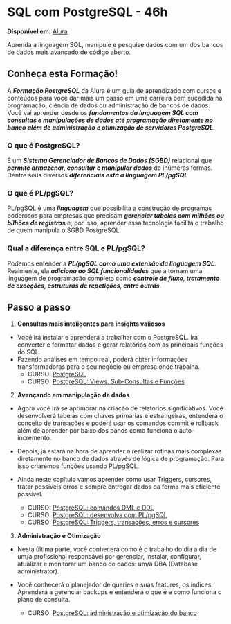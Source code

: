# SQL com PostgreSQL - 46h
**Disponível em:** [Alura](https://cursos.alura.com.br/formacao-postgresql)

Aprenda a linguagem SQL, manipule e pesquise dados com um dos bancos de dados mais avançado de código aberto.

## **Conheça esta Formação!**
A **_Formação PostgreSQL_** da Alura é um guia de aprendizado com cursos e conteúdos para você dar mais um passo em uma carreira bem sucedida na programação, ciência de dados ou administração de bancos de dados. Você vai aprender desde os **_fundamentos da linguagem SQL com consultas e manipulações de dados até programação diretamente no banco além de administração e otimização de servidores PostgreSQL_**.

### **O que é PostgreSQL?**
É um **_Sistema Gerenciador de Bancos de Dados (SGBD)_** relacional que **_permite armazenar, consultar e manipular dados_** de inúmeras formas. Dentre seus diversos **_diferenciais está a linguagem PL/pgSQL_**

### **O que é PL/pgSQL?**
PL/pgSQL é uma **_linguagem_** que possibilita a construção de programas poderosos para empresas que precisam **_gerenciar tabelas com milhões ou bilhões de registros_** e, por isso, aprender essa tecnologia facilita o trabalho de quem manipula o SGBD PostgreSQL.

### **Qual a diferença entre SQL e PL/pgSQL?**
Podemos entender a **_PL/pgSQL como uma extensão da linguagem SQL_**. Realmente, ela **_adiciona ao SQL funcionalidades_** que a tornam uma linguagem de programação completa como **_controle de fluxo, tratamento de exceções, estruturas de repetições, entre outras_**.

## **Passo a passo**

1. **Consultas mais inteligentes para insights valiosos**

- Você irá instalar e aprenderá a trabalhar com o PostgreSQL. Irá converter e formatar dados e gerar relatórios com as principais funções do SQL.
- Fazendo análises em tempo real, poderá obter informações transformadoras para o seu negócio ou empresa onde trabalha.
    - CURSO: [PostgreSQL](https://cursos.alura.com.br/course/introducao-postgresql-primeiros-passos)
    - CURSO: [PostgreSQL: Views, Sub-Consultas e Funções](https://cursos.alura.com.br/course/postgresql-views-sub-consultas-funcoes)

2. **Avançando em manipulação de dados**
- Agora você irá se aprimorar na criação de relatórios significativos. Você desenvolverá tabelas com chaves primárias e estrangeiras, entenderá o conceito de transações e poderá usar os comandos commit e rollback além de aprender por baixo dos panos como funciona o auto-incremento.
- Depois, já estará na hora de aprender a realizar rotinas mais complexas diretamente no banco de dados através de lógica de programação. Para isso criaremos funções usando PL/pgSQL.
- Ainda neste capítulo vamos aprender como usar Triggers, cursores, tratar possíveis erros e sempre entregar dados da forma mais eficiente possível.

    - CURSO: [PostgreSQL: comandos DML e DDL](https://cursos.alura.com.br/course/pgsql-comandos-dml-ddl)
    - CURSO: [PostgreSQL: desenvolva com PL/pgSQL](https://cursos.alura.com.br/course/postgresql-procedures)
    - CURSO: [PostgreSQL: Triggers, transações, erros e cursores](https://cursos.alura.com.br/course/postgresql-triggers-transacoes-erros-cursores)

3. **Administração e Otimização**
- Nesta última parte, você conhecerá como é o trabalho do dia a dia de um/a profissional responsável por gerenciar, instalar, configurar, atualizar e monitorar um banco de dados: um/a DBA (Database administrator).
- Você conhecerá o planejador de queries e suas features, os índices. Aprenderá a gerenciar backups e entenderá o que é e como funciona o plano de consulta.

    - CURSO: [PostgreSQL: administração e otimização do banco](https://cursos.alura.com.br/course/postgresql-administracao-otimizacao)

